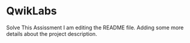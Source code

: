 # QwikLabs
Solve This Assissment
I am editing the README file. 
Adding some more details about the project description.
